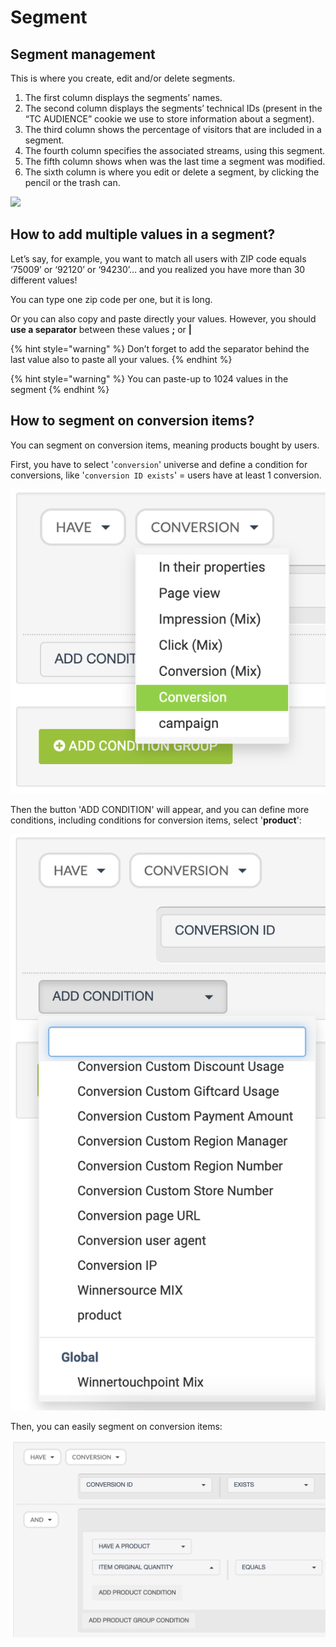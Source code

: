 # Segment

## Segment management

This is where you create, edit and/or delete segments.

1. The first column displays the segments’ names.
2. The second column displays the segments’ technical IDs (present in the “TC AUDIENCE” cookie we use to store information about a segment).
3. The third column shows the percentage of visitors that are included in a segment.
4. The fourth column specifies the associated streams, using this segment.
5. The fifth column shows when was the last time a segment was modified.
6. The sixth column is where you edit or delete a segment, by clicking the pencil or the trash can.

![](<../../../.gitbook/assets/Capture d’écran 2022-04-08 à 09.53.27.png>)

## How to add multiple values in a segment?

Let’s say, for example, you want to match all users with ZIP code equals ‘75009’ or ‘92120’ or ‘94230’… and you realized you have more than 30 different values!

You can type one zip code per one, but it is long.

Or you can also copy and paste directly your values. However, you should **use a separator** between these values **;** or **|**

{% hint style="warning" %}
Don’t forget to add the separator behind the last value also to paste all your values.
{% endhint %}

{% hint style="warning" %}
You can paste-up to 1024 values in the segment
{% endhint %}

## How to segment on conversion items?

You can segment on conversion items, meaning products bought by users.&#x20;

First, you have to select '`conversion`' universe and define a condition for conversions, like '`conversion ID exists`' = users have at least 1 conversion.&#x20;

![](<../../../.gitbook/assets/image (6) (1).png>)

Then the button 'ADD CONDITION' will appear, and you can define more conditions, including conditions for conversion items, select '**product**':

![](<../../../.gitbook/assets/image (2) (1) (1).png>)

Then, you can easily segment on conversion items:

![](<../../../.gitbook/assets/image (10).png>)

